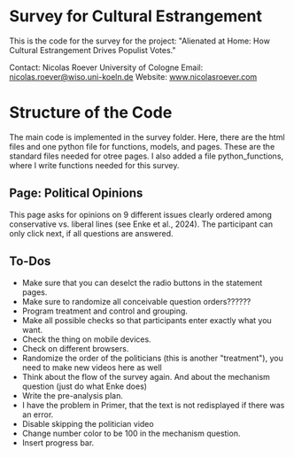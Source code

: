 # Survey for Cultural Estrangement

This is the code for the survey for the project: "Alienated at Home: How Cultural Estrangement Drives Populist Votes."

Contact: 
Nicolas Roever
University of Cologne
Email: nicolas.roever@wiso.uni-koeln.de
Website: www.nicolasroever.com


# Structure of the Code

The main code is implemented in the survey folder. Here, there are the html files and one python file for functions, models, and pages. These are the standard files needed for otree pages. I also added a file python_functions, where I write functions needed for this survey. 


## Page: Political Opinions

This page asks for opinions on 9 different issues clearly ordered among conservative vs. liberal lines (see Enke et al., 2024). 
The participant can only click next, if all questions are answered. 



## To-Dos

- Make sure that you can deselct the radio buttons in the statement pages. 
- Make sure to randomize all conceivable question orders??????
- Program treatment and control and grouping. 
- Make all possible checks so that participants enter exactly what you want. 
- Check the thing on mobile devices.
- Check on different browsers. 
- Randomize the order of the politicians (this is another "treatment"), you need to make new videos here as well
- Think about the flow of the survey again. And about the mechanism question (just do what Enke does)
- Write the pre-analysis plan. 
- I have the problem in Primer, that the text is not redisplayed if there was an error. 
- Disable skipping the politician video 
- Change number color to be 100 in the mechanism question.
- Insert progress bar. 

